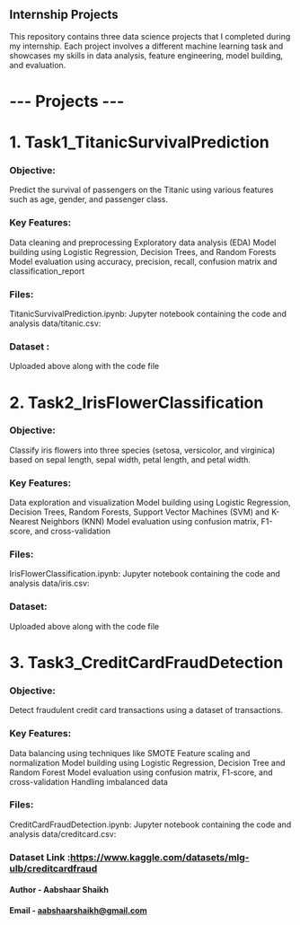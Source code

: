 ## Internship Projects
This repository contains three data science projects that I completed during my internship. Each project involves a different machine learning task and showcases my skills in data analysis, feature engineering, model building, and evaluation.

# --- Projects ---

# 1. Task1_TitanicSurvivalPrediction
### Objective:
Predict the survival of passengers on the Titanic using various features such as age, gender, and passenger class.

### Key Features:
Data cleaning and preprocessing
Exploratory data analysis (EDA)
Model building using Logistic Regression, Decision Trees, and Random Forests
Model evaluation using accuracy, precision, recall, confusion matrix and classification_report

### Files:
TitanicSurvivalPrediction.ipynb: Jupyter notebook containing the code and analysis
data/titanic.csv: 

### Dataset :
Uploaded above along with the code file


# 2. Task2_IrisFlowerClassification
### Objective:
Classify iris flowers into three species (setosa, versicolor, and virginica) based on sepal length, sepal width, petal length, and petal width.

### Key Features:
Data exploration and visualization
Model building using Logistic Regression, Decision Trees, Random Forests, Support Vector Machines (SVM) and K-Nearest Neighbors (KNN)
Model evaluation using confusion matrix, F1-score, and cross-validation

### Files:
IrisFlowerClassification.ipynb: Jupyter notebook containing the code and analysis
data/iris.csv: 

### Dataset:
Uploaded above along with the code file


# 3. Task3_CreditCardFraudDetection
### Objective:
Detect fraudulent credit card transactions using a dataset of transactions.

### Key Features:
Data balancing using techniques like SMOTE
Feature scaling and normalization
Model building using Logistic Regression, Decision Tree and Random Forest
Model evaluation using confusion matrix, F1-score, and cross-validation
Handling imbalanced data

### Files:
CreditCardFraudDetection.ipynb: Jupyter notebook containing the code and analysis
data/creditcard.csv:

### Dataset Link :https://www.kaggle.com/datasets/mlg-ulb/creditcardfraud


#### Author - Aabshaar Shaikh

#### Email  - aabshaarshaikh@gmail.com 
